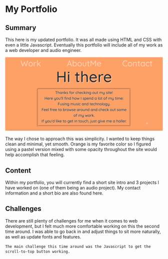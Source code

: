 <h1>
    My Portfolio
</h1>

<h2>
    Summary
</h2>

<p>
    This here is my updated portfolio. It was all made using HTML and CSS with even a little Javascript. Eventually this portfolio will include all of my work as a web developer and audio engineer.
</p>

<img src="Screen Shot 2020-12-07 at 10.33.46 PM.png">

<p>
    The way I chose to approach this was simplicity. I wanted to keep things clean and minimal, yet smooth. Orange is my favorite color so I figured using a pastel version mixed with some opacity throughout the site would help accomplish that feeling.
</p>

<h2>
    Content
</h2>

<p>
    Within my portfolio, you will currently find a short site intro and 3 projects I have worked on (one of them being an audio project). My contact information and a short bio are also found here.
</p>

<h2>
    Challenges
</h2>

<p>
    There are still plenty of challenges for me when it comes to web development, but I felt much more comfortable working on this the second time around. I was able to go back in and adjust things to sit more naturally, as well as update fonts and features.

    The main challenge this time around was the Javascript to get the scroll-to-top button working.
</p>
